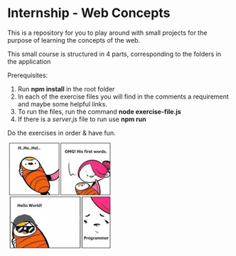 Internship - Web Concepts
=========================

This is a repository for you to play around with small projects for the purpose of learning the concepts of the web.

This small course is structured in 4 parts, corresponding to the folders in the application

Prerequisites:
1. Run **npm install** in the root folder
2. In each of the exercise files you will find in the comments a requirement and maybe some helpful links.
3. To run the files, run the command **node exercise-file.js**
4. If there is a *server.js* file to run use **npm run**

Do the exercises in order & have fun.

![Image](meme.jpg)